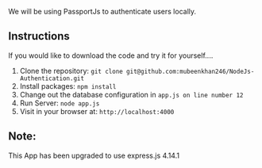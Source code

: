 We will be using PassportJs to authenticate users locally.

## Instructions
If you would like to download the code and try it for yourself....

1. Clone the repository: `git clone git@github.com:mubeenkhan246/NodeJs-Authentication.git`
2. Install packages: `npm install`
3. Change out the database configuration in `app.js on line number 12`
4. Run Server: `node app.js`
5. Visit in your browser at: `http://localhost:4000`

## Note:
This App has been upgraded to use express.js 4.14.1
